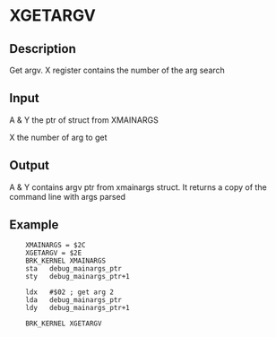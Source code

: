 # XGETARGV

## Description

Get argv. X register contains the number of the arg search

## Input 

A & Y the ptr of struct from XMAINARGS

X the number of arg to get

## Output

A & Y contains argv ptr from xmainargs struct. It returns a copy of the command line with args parsed

## Example

``` ca65
    XMAINARGS = $2C
    XGETARGV = $2E
    BRK_KERNEL XMAINARGS
    sta   debug_mainargs_ptr
    sty   debug_mainargs_ptr+1

    ldx   #$02 ; get arg 2
    lda   debug_mainargs_ptr
    ldy   debug_mainargs_ptr+1

    BRK_KERNEL XGETARGV
```


